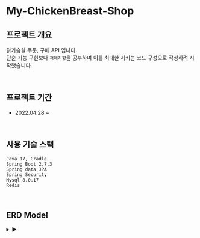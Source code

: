 # My-ChickenBreast-Shop


## 프로젝트 개요
닭가슴살 주문, 구매 API 입니다.  
단순 기능 구현보다 `객체지향`을 공부하며 이를 최대한 지키는 코드 구성으로 작성하려 시작했습니다.  

<br>

## 프로젝트 기간
- 2022.04.28 ~ 

<br>

## 사용 기술 스택
```
Java 17, Gradle
Spring Boot 2.7.3
Spring data JPA
Spring Security
Mysql 8.0.17
Redis
```

<br>

## ERD Model
<details>
<summary>▶</summary>
<div markdown="1">

<img src ='https://user-images.githubusercontent.com/89288109/183577933-57e41635-6535-4fdd-a3c1-e5a232d6afe5.png'>


### User
- PK 
  - 컬럼명 : id 유저 아이디
- Index 
  - 컬럼명 : phone 유저 휴대폰 번호 
  
### Product
- PK 
  - 컬럼명 : id 상품 번호 Auto_Increment 사용
- Index 
  - 컬럼명 : name 상품명
  
### Category
- PK 
  - 컬럼명 : id 카테고리 고유 번호 Auto_Increment 사용
  
### Order
- PK 
  - 컬럼명 : id 주문 고유 번호 Auto_Increment 사용
- FK 
  - 컬럼명 : user_id 유저 아이디
  
### Order_Product
- Pk
  - 컬럼명 : id 고유 번호 Auto_Increment 사용
- FK
  - 컬럼명 : order_id 주문 고유 번호
  
  
### CardInfo
- PK 
  - 컬럼명 : id 카드정보 고유 번호 Auto_Increment 사용
- FK 
  - 컬럼명 : order_id 주문 고유 번호
  - 컬럼명 : payment_id 결제 고유 번호

</div>
</details>
